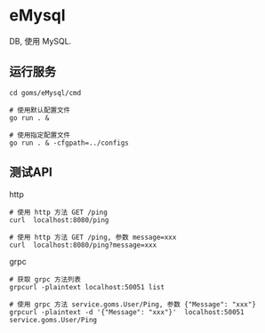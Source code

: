 
# eMysql

DB, 使用 MySQL.


## 运行服务
```
cd goms/eMysql/cmd

# 使用默认配置文件
go run . &  

# 使用指定配置文件
go run . & -cfgpath=../configs  
```


## 测试API

http
```
# 使用 http 方法 GET /ping
curl  localhost:8080/ping

# 使用 http 方法 GET /ping, 参数 message=xxx
curl  localhost:8080/ping?message=xxx
```

grpc
```
# 获取 grpc 方法列表
grpcurl -plaintext localhost:50051 list

# 使用 grpc 方法 service.goms.User/Ping, 参数 {"Message": "xxx"}
grpcurl -plaintext -d '{"Message": "xxx"}'  localhost:50051 service.goms.User/Ping
```